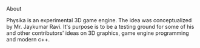 About

Physika is an experimental 3D game engine.
The idea was conceptualized by Mr. Jaykumar Ravi. It's purpose is to be a testing ground for some of his and other contributors' ideas on 3D graphics, game engine programming and modern c++.